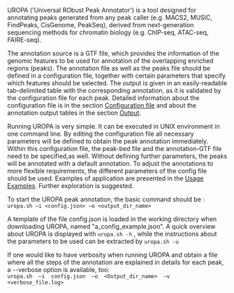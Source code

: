 UROPA ('Universal RObust Peak Annotator') is a tool designed for annotating peaks generated from any peak caller (e.g. MACS2, MUSIC, FindPeaks, CisGenome, PeakSeq), derived from next-generation sequencing methods for chromatin biology (e.g.  ChIP-seq, ATAC-seq, FAIRE-seq). 

The annotation source is a GTF file, which provides the information of the genomic features to be used for annotation of the overlapping enriched regions (peaks). 
The annotation file as well as the peaks file should be defined in a configuration file, together with certain parameters that specify which features should be selected. 
The output is given in an easily-readable tab-delimited table with the corresponding annotation, as it is validated by the configuration file for each peak. 
Detailed information about the configuration file is in the section [Configuration file](http://uropa.readthedocs.io/en/latest/config/) and about the annotation output tables in the section [Output](http://uropa.readthedocs.io/en/latest/output/). 

Running UROPA is very simple. It can be executed in UNIX environment in one command line. 
By editing the configuration file all necessary parameters will be defined to obtain the peak annotation immediately. Within this configuration file, the peak-bed file and the annotation-GTF file need to be specified,as well.
Without defining further parameters, the peaks will be annotated with a default annotation. To adjust the annotations to more flexible requirements, the different parameters of the config file should be used. 
Examples of application are presented in the [Usage Examples](http://uropa.readthedocs.io/en/latest/uropa-example/). Further exploration is suggested.

To start the UROPA peak annotation, the basic command should be :  
												` uropa.sh –i <config.json> –o <output_dir_name> `


A template of the file config.json is loaded in the working directory when downloading UROPA, named "a_config_example.json". A quick overview about UROPA is displayed with  `uropa.sh -h` , 
while the instructions about the parameters to be used can be extracted by  `uropa.sh -u`

If one would like to have verbosity when running UROPA and obtain a file where all the steps of the annotation are explained in details for each peak, a --verbose option is available, too:      
								`uropa.sh  –i  config.json  –o  <Output_dir_name>  –v  <verbose_file.log>` 